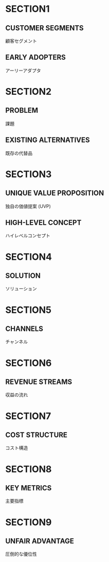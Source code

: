 # SECTION1
## CUSTOMER SEGMENTS
顧客セグメント

## EARLY ADOPTERS
アーリーアダプタ

# SECTION2
## PROBLEM
課題

## EXISTING ALTERNATIVES
既存の代替品

# SECTION3
## UNIQUE VALUE PROPOSITION
独自の価値提案 (UVP)


## HIGH-LEVEL CONCEPT
ハイレベルコンセプト

# SECTION4
## SOLUTION
ソリューション


# SECTION5
## CHANNELS
チャンネル

# SECTION6
## REVENUE STREAMS
収益の流れ

# SECTION7
## COST STRUCTURE
コスト構造

# SECTION8
## KEY METRICS
主要指標

# SECTION9
## UNFAIR ADVANTAGE
圧倒的な優位性

